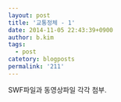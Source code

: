 ```yaml
---
layout: post
title: '교통정체 - 1'
date: 2014-11-05 22:43:39+0900
author: b.kim
tags:
  - post
catetory: blogposts
permalink: '211'
---
```



  

SWF파일과 동영상파일 각각 첨부.

  

  

  

  

  


